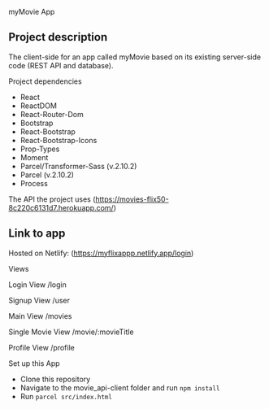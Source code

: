  myMovie App

## Project description
The client-side for an app called myMovie based on its existing server-side code (REST API and database).

Project dependencies 
* React
* ReactDOM
* React-Router-Dom
* Bootstrap
* React-Bootstrap
* React-Bootstrap-Icons
* Prop-Types
* Moment
* Parcel/Transformer-Sass (v.2.10.2)
* Parcel (v.2.10.2)
* Process

The API the project uses (https://movies-flix50-8c220c6131d7.herokuapp.com/)

## Link to app 
Hosted on Netlify: (https://myflixappp.netlify.app/login)

Views

Login View
/login

Signup View
/user

Main View
/movies

Single Movie View
/movie/:movieTitle

Profile View
/profile

Set up this App
* Clone this repository
* Navigate to the movie_api-client folder and run `npm install`
* Run `parcel src/index.html`
